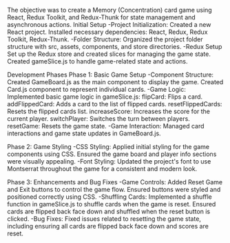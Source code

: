 The objective was to create a Memory (Concentration) card game using React, Redux Toolkit, and Redux-Thunk for state management and asynchronous actions.
Initial Setup
-Project Initialization:
    Created a new React project.
    Installed necessary dependencies: React, Redux, Redux Toolkit, Redux-Thunk.
-Folder Structure:
    Organized the project folder structure with src, assets, components, and store directories.
-Redux Setup
    Set up the Redux store and created slices for managing the game state.
    Created gameSlice.js to handle game-related state and actions.

Development Phases
Phase 1: Basic Game Setup
-Component Structure:
    Created GameBoard.js as the main component to display the game.
    Created Card.js component to represent individual cards.
-Game Logic:
    Implemented basic game logic in gameSlice.js:
      flipCard: Flips a card.
      addFlippedCard: Adds a card to the list of flipped cards.
      resetFlippedCards: Resets the flipped cards list.
      increaseScore: Increases the score for the current player.
      switchPlayer: Switches the turn between players.
      resetGame: Resets the game state.
-Game Interaction:
  Managed card interactions and game state updates in GameBoard.js.

Phase 2: Game Styling
-CSS Styling:
    Applied initial styling for the game components using CSS.
    Ensured the game board and player info sections were visually appealing.
-Font Styling:
    Updated the project's font to use Montserrat throughout the game for a consistent and modern look.

Phase 3: Enhancements and Bug Fixes
-Game Controls:
    Added Reset Game and Exit buttons to control the game flow.
    Ensured buttons were styled and positioned correctly using CSS.
-Shuffling Cards:
    Implemented a shuffle function in gameSlice.js to shuffle cards when the game is reset.
    Ensured cards are flipped back face down and shuffled when the reset button is clicked.
-Bug Fixes:
    Fixed issues related to resetting the game state, including ensuring all cards are flipped back face down and scores are reset.
